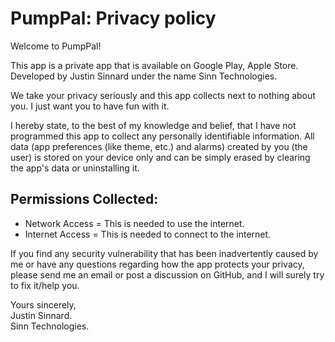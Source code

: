 <H1>PumpPal: Privacy policy</H1>

<p>Welcome to PumpPal!</p>

<p>This app is a private app that is available on Google Play, Apple Store. Developed by Justin Sinnard under the name Sinn Technologies.</p>

<p>We take your privacy seriously and this app collects next to nothing about you. I just want you to have fun with it.</p>

<p>
  I hereby state, to the best of my knowledge and belief, that I have not programmed this app to collect any personally identifiable information. 
  All data (app preferences (like theme, etc.) and alarms) created by you (the user) is stored on your device only and can be simply erased by clearing the app's
  data or uninstalling it.
 </p>
 
<h2>Permissions Collected:</h2>
<ul>
  <li>Network Access = This is needed to use the internet.</li>
  <li>Internet Access = This is needed to connect to the internet.</li>
</ul>

<p>
If you find any security vulnerability that has been inadvertently caused by me or have any questions regarding how the app protects your privacy, 
  please send me an email or post a discussion on GitHub, and I will surely try to fix it/help you.
</p>

<p>
Yours sincerely,<br>
Justin Sinnard.<br>
Sinn Technologies.<br>
</p>
